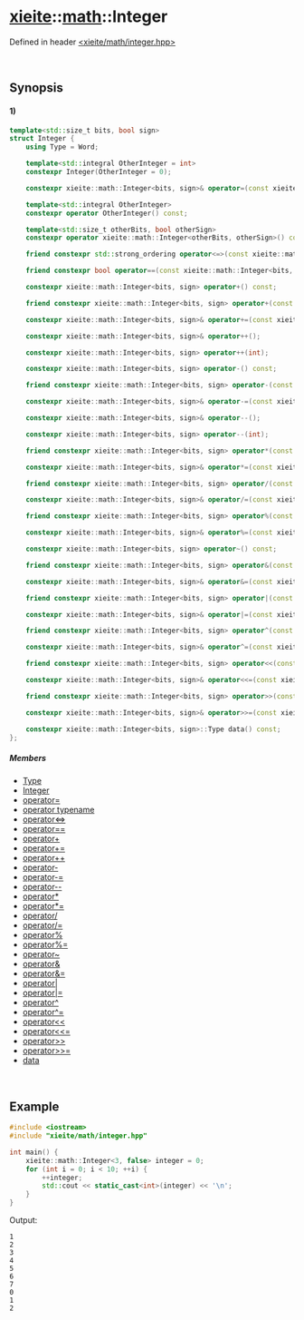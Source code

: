 # [xieite](../../xieite.md)\:\:[math](../../math.md)\:\:Integer
Defined in header [<xieite/math/integer.hpp>](../../../include/xieite/math/integer.hpp)

&nbsp;

## Synopsis
#### 1)
```cpp
template<std::size_t bits, bool sign>
struct Integer {
    using Type = Word;

    template<std::integral OtherInteger = int>
    constexpr Integer(OtherInteger = 0);

    constexpr xieite::math::Integer<bits, sign>& operator=(const xieite::math::Integer<bits, sign>);

    template<std::integral OtherInteger>
    constexpr operator OtherInteger() const;

    template<std::size_t otherBits, bool otherSign>
    constexpr operator xieite::math::Integer<otherBits, otherSign>() const;

    friend constexpr std::strong_ordering operator<=>(const xieite::math::Integer<bits, sign>, const xieite::math::Integer<bits, sign>);

    friend constexpr bool operator==(const xieite::math::Integer<bits, sign>, const xieite::math::Integer<bits, sign>) const;

    constexpr xieite::math::Integer<bits, sign> operator+() const;

    friend constexpr xieite::math::Integer<bits, sign> operator+(const xieite::math::Integer<bits, sign>, const xieite::math::Integer<bits, sign>);

    constexpr xieite::math::Integer<bits, sign>& operator+=(const xieite::math::Integer<bits, sign>);

    constexpr xieite::math::Integer<bits, sign>& operator++();

    constexpr xieite::math::Integer<bits, sign> operator++(int);

    constexpr xieite::math::Integer<bits, sign> operator-() const;

    friend constexpr xieite::math::Integer<bits, sign> operator-(const xieite::math::Integer<bits, sign>, const xieite::math::Integer<bits, sign>);

    constexpr xieite::math::Integer<bits, sign>& operator-=(const xieite::math::Integer<bits, sign>);

    constexpr xieite::math::Integer<bits, sign>& operator--();

    constexpr xieite::math::Integer<bits, sign> operator--(int);

    friend constexpr xieite::math::Integer<bits, sign> operator*(const xieite::math::Integer<bits, sign>, const xieite::math::Integer<bits, sign>);

    constexpr xieite::math::Integer<bits, sign>& operator*=(const xieite::math::Integer<bits, sign>);

    friend constexpr xieite::math::Integer<bits, sign> operator/(const xieite::math::Integer<bits, sign>, const xieite::math::Integer<bits, sign>);

    constexpr xieite::math::Integer<bits, sign>& operator/=(const xieite::math::Integer<bits, sign>);

    friend constexpr xieite::math::Integer<bits, sign> operator%(const xieite::math::Integer<bits, sign>, const xieite::math::Integer<bits, sign>);

    constexpr xieite::math::Integer<bits, sign>& operator%=(const xieite::math::Integer<bits, sign>);

    constexpr xieite::math::Integer<bits, sign> operator~() const;

    friend constexpr xieite::math::Integer<bits, sign> operator&(const xieite::math::Integer<bits, sign>, const xieite::math::Integer<bits, sign>);

    constexpr xieite::math::Integer<bits, sign>& operator&=(const xieite::math::Integer<bits, sign>);

    friend constexpr xieite::math::Integer<bits, sign> operator|(const xieite::math::Integer<bits, sign>, const xieite::math::Integer<bits, sign>);

    constexpr xieite::math::Integer<bits, sign>& operator|=(const xieite::math::Integer<bits, sign>);

    friend constexpr xieite::math::Integer<bits, sign> operator^(const xieite::math::Integer<bits, sign>, const xieite::math::Integer<bits, sign>);

    constexpr xieite::math::Integer<bits, sign>& operator^=(const xieite::math::Integer<bits, sign>);

    friend constexpr xieite::math::Integer<bits, sign> operator<<(const xieite::math::Integer<bits, sign>, const xieite::math::Integer<bits, sign>);

    constexpr xieite::math::Integer<bits, sign>& operator<<=(const xieite::math::Integer<bits, sign>);

    friend constexpr xieite::math::Integer<bits, sign> operator>>(const xieite::math::Integer<bits, sign>, const xieite::math::Integer<bits, sign>);

    constexpr xieite::math::Integer<bits, sign>& operator>>=(const xieite::math::Integer<bits, sign>);

    constexpr xieite::math::Integer<bits, sign>::Type data() const;
};
```
##### Members
- [Type](./structures/integer/1/type.md)
- [Integer](./structures/integer/1/operators/constructor.md)
- [operator=](./structures/integer/1/operators/assign.md)
- [operator typename](./structures/integer/1/operators/cast.md)
- [operator<=>](./structures/integer/1/operators/spaceship.md)
- [operator==](./structures/integer/1/operators/s/equal.md)
- [operator+](./structures/integer/1/operators/add.md)
- [operator+=](./structures/integer/1/operators/addAssign.md)
- [operator++](./structures/integer/1/operators/increment.md)
- [operator-](./structures/integer/1/operators/subtract.md)
- [operator-=](./structures/integer/1/operators/subtract_assign.md)
- [operator--](./structures/integer/1/operators/decrement.md)
- [operator*](./structures/integer/1/operators/multiply.md)
- [operator*=](./structures/integer/1/operators/multiply_assign.md)
- [operator/](./structures/integer/1/operators/divide.md)
- [operator/=](./structures/integer/1/operators/divide_assign.md)
- [operator%](./structures/integer/1/operators/modulo.md)
- [operator%=](./structures/integer/1/operators/modulo_assign.md)
- [operator~](./structures/integer/1/operators/bitwise_not.md)
- [operator&](./structures/integer/1/operators/bitwise_and.md)
- [operator&=](./structures/integer/1/operators/bitwise_and_assign.md)
- [operator|](./structures/integer/1/operators/bitwise_or.md)
- [operator|=](./structures/integer/1/operators/bitwise_or_assign.md)
- [operator^](./structures/integer/1/operators/bitwise_xor.md)
- [operator^=](./structures/integer/1/operators/bitwise_xor_assign.md)
- [operator<<](./structures/integer/1/operators/bitwise_shift_left.md)
- [operator<<=](./structures/integer/1/operators/bitwise_shift_left_assign.md)
- [operator>>](./structures/integer/1/operators/bitwise_shift_right.md)
- [operator>>=](./structures/integer/1/operators/bitwise_shift_right_assign.md)
- [data](./structures/integer/1/data.md)

&nbsp;

## Example
```cpp
#include <iostream>
#include "xieite/math/integer.hpp"

int main() {
    xieite::math::Integer<3, false> integer = 0;
    for (int i = 0; i < 10; ++i) {
        ++integer;
        std::cout << static_cast<int>(integer) << '\n';
    }
}
```
Output:
```
1
2
3
4
5
6
7
0
1
2
```

